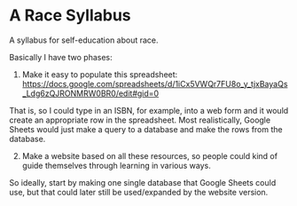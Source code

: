 # A Race Syllabus
A syllabus for self-education about race.

Basically I have two phases:

1. Make it easy to populate this spreadsheet: https://docs.google.com/spreadsheets/d/1iCx5VWQr7FU8o_y_tjxBayaQs_Ldg6zQJRONMRW0BR0/edit#gid=0

That is, so I could type in an ISBN, for example, into a web form and it would create an appropriate row in the spreadsheet. Most realistically, Google Sheets would just make a query to a database and make the rows from the database.

2. Make a website based on all these resources, so people could kind of guide themselves through learning in various ways.

So ideally, start by making one single database that Google Sheets could use, but that could later still be used/expanded by the website version.
